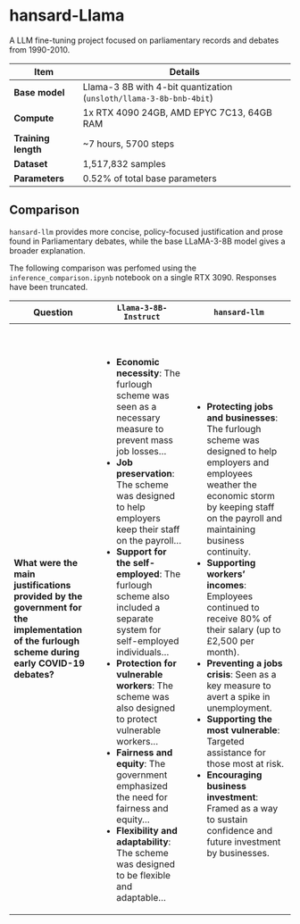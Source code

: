 # hansard-Llama

A LLM fine-tuning project focused on parliamentary records and debates from 1990-2010.


| Item                | Details                                                                                   |
|---------------------|-------------------------------------------------------------------------------------------|
| **Base model**      | Llama-3 8B with 4-bit quantization (`unsloth/llama-3-8b-bnb-4bit`)                        |
| **Compute** | 1x RTX 4090 24GB, AMD EPYC 7C13, 64GB RAM                                                            |
| **Training length** | ~7 hours, 5700 steps                                                                    |
| **Dataset**    | 1,517,832 samples                                                                         |
| **Parameters**| 0.52% of total base parameters                                                                 |

## Comparison
```hansard-llm``` provides more concise, policy-focused justification and prose found in Parliamentary debates, while the base LLaMA-3-8B model gives a broader explanation.

The following comparison was perfomed using the ```inference_comparison.ipynb``` notebook on a single RTX 3090.
Responses have been truncated. 

| Question | ```Llama-3-8B-Instruct``` | ```hansard-llm``` |
|----------|----------------------|------------------|
| **What were the main justifications provided by the government for the implementation of the furlough scheme during early COVID-19 debates?** | <br><br><ul><li><strong>Economic necessity</strong>: The furlough scheme was seen as a necessary measure to prevent mass job losses…</li><li><strong>Job preservation</strong>: The scheme was designed to help employers keep their staff on the payroll…</li><li><strong>Support for the self-employed</strong>: The furlough scheme also included a separate system for self-employed individuals…</li><li><strong>Protection for vulnerable workers</strong>: The scheme was also designed to protect vulnerable workers…</li><li><strong>Fairness and equity</strong>: The government emphasized the need for fairness and equity…</li><li><strong>Flexibility and adaptability</strong>: The scheme was designed to be flexible and adaptable…</li></ul> | <br><br><ul><li><strong>Protecting jobs and businesses</strong>: The furlough scheme was designed to help employers and employees weather the economic storm by keeping staff on the payroll and maintaining business continuity.</li><li><strong>Supporting workers’ incomes</strong>: Employees continued to receive 80% of their salary (up to £2,500 per month).</li><li><strong>Preventing a jobs crisis</strong>: Seen as a key measure to avert a spike in unemployment.</li><li><strong>Supporting the most vulnerable</strong>: Targeted assistance for those most at risk.</li><li><strong>Encouraging business investment</strong>: Framed as a way to sustain confidence and future investment by businesses.</li></ul> |
